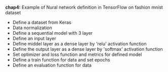 
**chap4:** Example of Nural network definition in TensorFlow on fashion mnist dataset

- Define a dataset from Keras
- Data normalization 
- Define a sequential model with 3 layer
- Define an input layer
- Define middel layer as a dense layer by 'relu' activation function
- Define the output layer as a dense layer by 'softmax' activation function
- Set optimizer and loss function and metrics for defined model
- Define a train function for data and set epochs 
- Define an evaluation function for data

